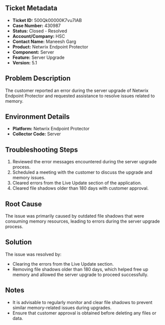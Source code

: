 ## Ticket Metadata
- **Ticket ID:** 500Qk00000K7vu7IAB
- **Case Number:** 430987
- **Status:** Closed - Resolved
- **Account/Company:** HSC
- **Contact Name:** Maneesh Garg
- **Product:** Netwrix Endpoint Protector
- **Component:** Server
- **Feature:** Server Upgrade
- **Version:** 5.1

## Problem Description
The customer reported an error during the server upgrade of Netwrix Endpoint Protector and requested assistance to resolve issues related to memory.

## Environment Details
- **Platform:** Netwrix Endpoint Protector
- **Collector Code:** Server

## Troubleshooting Steps
1. Reviewed the error messages encountered during the server upgrade process.
2. Scheduled a meeting with the customer to discuss the upgrade and memory issues.
3. Cleared errors from the Live Update section of the application.
4. Cleared file shadows older than 180 days with customer approval.

## Root Cause
The issue was primarily caused by outdated file shadows that were consuming memory resources, leading to errors during the server upgrade process.

## Solution
The issue was resolved by:
- Clearing the errors from the Live Update section.
- Removing file shadows older than 180 days, which helped free up memory and allowed the server upgrade to proceed successfully.

## Notes
- It is advisable to regularly monitor and clear file shadows to prevent similar memory-related issues during upgrades.
- Ensure that customer approval is obtained before deleting any files or data.